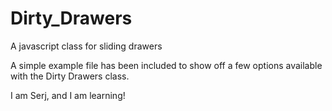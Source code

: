 # Dirty_Drawers
A javascript class for sliding drawers

A simple example file has been included to show off a few options available with the Dirty Drawers class.

I am Serj, and I am learning!